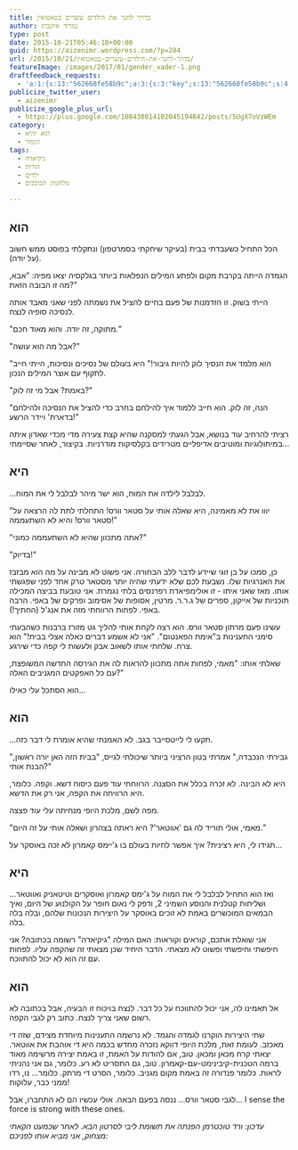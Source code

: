 ```yaml
---
title: בדרך לחנך את הילדים עוצרים בטאטואין
author: נמרוד איזנברג
type: post
date: 2015-10-21T05:46:18+00:00
guid: https://aizenimr.wordpress.com/?p=284
url: /2015/10/21/בדרך-לחנך-את-הילדים-עוצרים-בטאטואין/
featureImage: /images/2017/01/gender_vader-1.png
draftfeedback_requests:
  - 'a:1:{s:13:"562668fe58b9c";a:3:{s:3:"key";s:13:"562668fe58b9c";s:4:"time";s:10:"1445357822";s:7:"user_id";s:8:"91501967";}}'
publicize_twitter_user:
  - aizenimr
publicize_google_plus_url:
  - https://plus.google.com/108430814102045194842/posts/5UgX7oVzWEm
category:
  - הוא והיא
  - הומור
tags:
  - גיקיאדה
  - הורות
  - ילדים
  - מלחמת הכוכבים

---
```

## הוא

הכל התחיל כשעבדתי בבית (בעיקר שיחקתי בסמרטפון) ונתקלתי בפוסט ממש חשוב (על יודה).

הגמדה הייתה בקרבת מקום ולפתע המילים הנפלאות ביותר בגלקסיה יצאו מפיה: "אבא, מה זו הבובה הזאת?"

הייתי בשוק. זו הזדמנות של פעם בחיים להציל את נשמתה לפני שאני מאבד אותה לנסיכה סופיה לנצח.

"מתוקה, זה יודה. והוא מאוד חכם."

"אבל מה הוא עושה?"

"הוא מלמד את הנסיך לוק להיות גיבור!" היא בעולם של נסיכים ונסיכות, הייתי חייב לתקוף עם אוצר המילים הנכון.

"באמת? אבל מי זה לוק?"

"הנה, זה לוק. הוא חייב ללמוד איך להילחם בחרב כדי להציל את הנסיכה ולהילחם בדארת' ויידר הרשע!"

רציתי להרחיב עוד בנושא, אבל הגעתי למסקנה שהיא קצת צעירה מדי מכדי שאדון איתה במיתולוגיות ומוטיבים אדיפליים מטרידים בקלסיקות מודרניות. בקיצור, לאחר שסיימתי...

## היא

...לבלבל לילדה את המוח, הוא ישר מיהר לבלבל לי את המוח.

"יווו את לא מאמינה, היא שאלה אותי על סטאר וורס! התחלתי לתת לה הרצאה על סטאר וורס! והיא לא השתעממה!"

"אתה מתכוון שהיא לא השתעממה כמוני?"

"בדיוק!"

כן, סמכו על בן זוגי שיידע לדבר ללב הבחורה. אני פשוט לא מבינה על מה הוא מבזבז את האנרגיות שלו. נשבעת לכם שלא ידעתי שהיה יותר מסטאר טרק אחד לפני שפגשתי אותו. מאז שאני איתו - זו אולימפיאדת רפרנסים בלתי נגמרת. אני טובעת בביצה המכילה תוכניות של אייקון, ספרים של ג.ר.ר. מרטין, אסופות של אסימוב ופרקים של באפי. הרבה באפי. לפחות הרווחתי מזה את אנג'ל (החתיך!).

עשינו פעם מרתון סטאר וורס. הוא רצה לקחת אותי להליך גט מזורז ברבנות כשהבעתי סימני התענינות ב"אימת הפאנטום". "אני לא אשמע דברים כאלה אצלי בבית!" הוא צרח. שלחתי אותו לשאוב אבק ולעשות לי קפה כדי שירגע.

שאלתי אותו: "מאמי, לפחות אתה מתכוון להראות לה את הגירסה החדשה המשופצת, עם כל האפקטים המגניבים האלה?"

הוא הסתכל עלי כאילו…

## הוא

…תקעו לי לייטסייבר בגב. לא האמנתי שהיא אומרת לי דבר כזה.

"גבירתי הנכבדה," אמרתי בטון הרציני ביותר שיכולתי לגייס, "בבית הזה האן יורה ראשון, הבנת אותי?"

היא לא הבינה. לא זכרה בכלל את הסצנה. הרווחתי עוד פעם כיסוח דשא. וקפה. כלומר, היא הרוויחה את הקפה, אני רק את הדשא.

מפה לשם, מלכת היופי מנחיתה עלי עוד פצצה.

"מאמי, אולי תוריד לה גם 'אווטאר'? היא ראתה בצהרון ושאלה אותי על זה היום."

תגידו לי, היא רצינית? איך אפשר לחיות בעולם בו ג'יימס קאמרון לא זכה באוסקר על…

## היא

...ואז הוא התחיל לבלבל לי את המוח על ג'ימס קאמרון ואוסקרים וטיטאניק ואווטאר ושליחות קטלנית והנוסע השמיני 2, ודפק לי נאום חופר על הקולנוע של היום, ואיך הבמאים המוכשרים באמת לא זוכים באוסקר על היצירות הנכונות שלהם, ובלה בלה בלה.

אני שואלת אתכם, קוראים וקוראות: האם המילה "גיקיאדה" רשומה בכתובה? אני חיפשתי וחיפשתי ופשוט לא מצאתי. הדבר היחיד שכן מצאתי זה שהקפה עליו. לפחות עם זה הוא לא יכול להתווכח.

## הוא

אל תאמינו לה, אני יכול להתווכח על כל דבר. לנצח בויכוח זו הבעיה, אבל בכתובה לא רשום שאני צריך לנצח. כתוב רק לגבי הקפה.

שתי היצירות הוקרנו לגמדה והגמד. לא נרשמה התענינות מיוחדת מצידם, שזה די מאכזב. לעומת זאת, מלכת היופי דווקא נזכרה מחדש בכמה היא די אוהבת את אווטאר. יצאתי קרח מכאן ומכאן. טוב, אם להודות על האמת, זו באמת יצירה מרשימה מאוד ברמה הטכנית-קיבינימט-עם-קאמרון. טוב, גם התסריט לא רע. כלומר, גם אני נהניתי לראות. כלומר פנדורה זה באמת מקום מגניב. כלומר, הסרט די מרתק. כלומר... נו, רדו ממני כבר, עלוקות!

לגבי סטאר וורס... ננסה בפעם הבאה. אולי עכשיו הם לא התחברו, אבל... I sense the force is strong with these ones.

_עדכון: ורד טוכטרמן הפנתה את תשומת ליבי לסרטון הבא. לאחר שכמעט הקאתי מצחוק, אני מביא אותו לפניכם:_